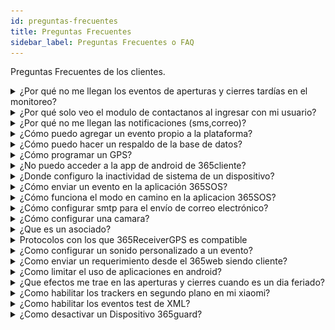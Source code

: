 ```yaml
---
id: preguntas-frecuentes
title: Preguntas Frecuentes
sidebar_label: Preguntas Frecuentes o FAQ
---
```


Preguntas Frecuentes de los clientes.

<details>
    <summary>¿Por qué no me llegan los eventos de aperturas y cierres tardías en el monitoreo?</summary>
    <div>
    <br/>
    * Revisar si esta configurado correctamente el horario.
    * Revisar si es dia feriado
    </div>
</details>

<details>
    <summary>¿Por qué solo veo el modulo de contactanos al ingresar con mi usuario?</summary>
    <div>
    * Si solo ve la opción de contactanos, entonces es un problema de permisos puede que alguien mas se los haya quitado o cambiado.
    </div>
</details>

<details>
    <summary>¿Por qué no me llegan las notificaciones (sms,correo)?</summary>
    <div>
    * Revisar el protocolo, plan de notificaciones.
    * Revisar si otros dispositivos presentan el mismo problema.
    </div>
</details>

<details>
    <summary>¿Cómo puedo agregar un evento propio a la plataforma?</summary>
    <div>
    * Para agregar eventos necesitas varios datos en especifico, como el código del evento, el protocolo y muchas cosas mas, pero si quieres saber como agregar un evento en nuestra plataforma puedes dirigirte a [Agregar Evento.](../365connectPro/parametros.md#¿como-agregar-un-evento)
    </div>
</details>

<details>
    <summary>¿Cómo puedo hacer un respaldo de la base de datos?</summary>
    <div>
    * Para hacer un respaldo desde la plataforma 365 solo necesitas ir al modulo de parametros, buscar el sub-modulo respaldo, te aparecerá un mensaje que dice "Desea exportar una base de datos a la carpeta predefinida", luego damos clic en aceptar y listo. Para mas información haga clic en [Respaldo.](../365connectPro/parametros.md#respaldo )
    </div>
</details>

<details>
    <summary>¿Cómo programar un GPS?</summary>
    <div>
    Existe dos formas de configurar un gps en la plataforma 365 y las dos son diferentes dependiendo del modelo y la marca del mismo.

#### Modelo Coban g103

Para programar un gps modelo coban g103 necesitamos enviarle una serie de comandos SMS al numero de la tarjeta sim o chip al cual este ligado el gps.

**1. Inicialización**

    SMS Que se Envía =  begin123456

**2. Configuración del APN**

    SMS Que se Envía =  apn123456 internet.movistar.ve  ( Esto lo cambias por el APN de tu proveedor de telefonía)

**3. Configuración del IP de nuestro servidor**

    SMS Que se Envía =     adminip123456 173.212.218.146 5001

**4. Programación para recibir mensajes continuos y programados**

    SMS Que se Envía =   fix180s***n123456

**5. Obtener el IMEI del equipo**

    SMS Que se Envía =   imei123456

**6. Activación del GPRS**

    SMS Que se Envía =   gprs123456

**7. Chequeo del estado del equipo y del vehículo**

    SMS Que se Envía =   check123456

#### Sinotrack Tk-901

Para programar un gps modelo Sinotrack Tk-901 necesitamos enviarle una serie de comandos SMS al numero de la tarjeta sim o chip al cual este ligado el gps.

**1. Zona Horaria**

    8960000E00      (timezone 0)

**2. Configura ip y puerto del servidor**

    8040000 173.212.218.146 5013     (configura ip y puerto)

**3. Programar APN de Operador Celular**

- Movistar

        8030000 internet.movistar.ve

- Digitel

        8030000 gprsweb.digitel.ve

**4. Tiempo para reportar a la plataforma con motor encendido**

    8050000 60       (reporte con motor encendido 60segs, 1min)

**5. Tiempo para reportar a la plataforma con motor Apagado**

    8090000 300     (reporte con motor apagado 300 segs son 5min)

**6. Reiniciar para que agarre los cambios programados**

    RESTART

![gps_ready](./img/Help/gps_ready.png "gps_ready")

Una vez terminado la programación del GPS este debe mostrarse el icono del dispositivo ya sea una moto o un carro con un punto en verde en cualquiera de los mapas de la plataforma 365monitoreo, lo que significara que el auto está conectado y mandando la ubicación correcta del mismo a la plataforma, si surge algún problema, revise el estado actual del gps mediante el comando y verifique que todos los pasos anteriores se hicieron correctamente.

</div>
</details>

<details>
    <summary>¿No puedo acceder a la app de android de 365cliente?</summary>
    <div>
    * Revisar que el cliente tenga habilitado el uso de la aplicación. 
    * Esta opción se muestra en el modulo Clientes, al momento de agregar o editar a un cliente.

![365client-Android](./img/Help/365client-Android.jpeg "365cliente Android")

</div>

</details>

<details>
    <summary>¿Donde configuro la inactividad de sistema de un dispositivo?</summary>
    <div>
    * Al ingresar a través de la plataforma web todos los dispositivos poseen una barra en la parte superior y a la izquierda de dicha barra se puede ver botón configurar inactividad del sistema.

    ![bar-top](./img/Help/bar-top2.png "Barra Superior")

    * Si el icono se muestra en rojo significa que ese dispositivo no tiene configurado la inactividad del sistema.

    ![inactividad-del-sistema_off](./img/Help/inactividad-del-sistema_off.png "Inactividad del sistema apagado")

    * Luego le da clic al botón para configurar, le saldrá un modal con las horas o los minutos de cada cuanto tiempo quiere que transmita la inactividad del dispositivo, si el mismo no genera una señal, ademas de un fecha con la ultima actividad del dispositivo.

    ![modal_inactividad-del-sistema](./img/Help/modal_inactividad-del-sistema.png "Modal de Tiempo")

    * Una vez configurado el tiempo y darle guardar el icono de inactividad del sistema deberá aparecer en verde que significa que esta activado.

    ![inactividad-del-sistema_on](./img/Help/inactividad-del-sistema_on.png "Inactividad del sistema encendido")

   </div>
</details>

<details>
    <summary>¿Cómo enviar un evento en la aplicación 365SOS?</summary>
    <div>
    * Una vez dentro de la aplicacion 365sos se nos mostrara una la pantalla principal de la aplicacion.

    ![principal](../apps-mobiles/img/apps/sosapp/principal.png "principal")

    - Una vez en la pantalla principal pulsasmos el botón del evento que desea enviar, en este caso panico.

    ![panico](../apps-mobiles/img/apps/sosapp/panico.png "panico")

    - Espere hasta que finalice el tiempo de envío o pulse "Enviar Ahora"

    ![enviar evento](../apps-mobiles/img/apps/sosapp/enviar-evento.jpeg "enviar evento")

    - Puede adjuntar archivos multimedia al evento, para hacerlo seleccione el botón con el tipo de archivo que desea adjuntar.

    ![enviar adjunto](../apps-mobiles/img/apps/sosapp/enviar-adjunto.jpeg "enviar adjunto")

    - Luego presione el botón enviar. La aplicación puede tardar en enviar los archivos dependiendo del tamaño del archivo y la calidad de su conexión a internet.

   </div>
</details>

<details>
    <summary>¿Cómo funciona el modo en camino en la aplicacion 365SOS?</summary>
    <div>
    El modo en camino se utiliza cuando se va a desplazar de un punto a otro de forma segura.

    - La ventana mostrará su posición actual en forma de un marcador rojo.

    - Ubique el área de destino desplazando el mapa y pulse para seleccionar el punto de llegada. Aparecerá un marcador azul. Puede mover el mapa para cambiar la posición del punto de llegada. Una vez seleccionado el punto, presione continuar.

    - Se abrirá una ventana para seleccionar el tiempo estimado de llegada a destino, deberá seleccione un tiempo estimado y presione iniciar.

    ![encamino](../apps-mobiles/img/apps/sosapp/encamino.jpeg "en camino")

    Mientras se encuentra en camino, la aplicación mostrará el tiempo de llegada y dos nuevas opciones más

    - Agregar tiempo al modo en camino: Si aun no ha llegado a su destino, puede añadir más tiempo.
    - Salir: Si ya llegó a su destino puede usar esta opción para abandonar el modo en camino.

    ![encamino-on](../apps-mobiles/img/apps/sosapp/encamino-on.jpeg "en camino on")

    Todos estos eventos son enviados a la central de monitoreo.

   </div>
</details>

<details>
<summary>¿Cómo configurar smtp para el envío de correo electrónico?</summary>
<div>
#### Paso 1:

- Para poder usar el servidor SMTP gratuito de Gmail, debes permitirle el acceso a aplicaciones menos seguras. Google bloquea aplicaciones y dispositivos que, según ellos, no usan estándares de seguridad modernos. Sin embargo, el acceso para aplicaciones menos seguras se puede activar fácilmente [**aqui.**](https://myaccount.google.com/u/0/lesssecureapps?pli=1)
  :::tip Nota
  _esto aplica si la cuenta de google con la que esta logeado actualmente es la que desea utilizar para enviar correos_.
  :::

![google_app_not_secure](./img/Help/google_app_not_secure.png "google_app_not_secure")

:::warning Importante
si usas autenticación de 2 factores para acceder a tu cuenta de Google, no se puede habilitar el acceso a aplicaciones menos seguras. En este caso, tendrás que iniciar sesión usando la contraseña de la aplicación.
:::

#### Paso 2

- Conocer los datos que te solicita el formulario, los cuales son:

  - **Servidor SMTP:** smtp.gmail.com
  - **Usuario SMTP:** Tu usuario de Gmail completo (email), por ejemplo tuemail@gmail.com
  - **Contraseña SMTP:** Tu contraseña de Gmail.
  - **Puerto SMTP:** 587
  - **TLS/SSL:** No requerido.

#### Paso 3:

- Dirijase al módulo Parametros, Empresa.

![empresa icon](./img/Help/empresa_icon.png "empresa icon")

- Elige la empresa a la cual desea configurar el envio de correos SMTP, haga clic en el **boton editar**

![empresa edit](./img/Help/empresa_edit.png "empresa edit")

- Ubique el apartado referente a SMTP y rellene los datos

![configuración smtp](./img/Help/smtp.png "configuración smtp")

- Al terminar la configuracion del correo SMTP en el 365receiver en la parte inferior derecha se le mostrara el nombre de la empresa junto con un boton azul que dice en espera, esto seguira asi hasta que se intente enviar un correo

![receiver en espera](./img/Help/receiver_wait.png "receiver_wait")

- Si sigue los pasos de esta guia correctamente y los datos introducidos estan bien, deberia cambiar de estado y mostrar el mensaje de conectado una vez se haya enviado el mensaje.

![receiver conectado](./img/Help/receiver_allOn.png "receiver_allOn")

</div>
</details>

<details>
<summary>¿Cómo configurar una camara?</summary>
<div>
* Si sigue los pasos de esta guia correctamente y los datos introducidos son los correctos, deberia poder visualizar las camaras, en las centrales de alarma en la pestaña de camaras y en la seccion de monitoreo. Ir a esta seccion del manual [**Aqui.**](../365connectPro/dispositivos.md#cámaras)
</div>
</details>

<details>
<summary>¿Que es un asociado?</summary>
<div>
* Un asociado es una cuenta compartida entre personas, empresas u organizaciones las cuales por alguna razon requieren o deben compartir sus dispositivos, pero sin otorgar las credenciales de sus cuentas. Para esto, tenemos la opcion de asociados, la cual permite vincular dos o mas dispositivos de clientes y visualizar todas las señales en el monitoreo.

Para mas informacion de que es un asociados y sus funciones puede hacer clic [**Aqui.**](../../manual-y-faq/365connectPro/asociados.md)

</div>
</details>

<details>
    <summary>Protocolos con los que 365ReceiverGPS es compatible</summary>
    <div>
        |Protocolo|Puerto|
        |---|---|
        | Gps gps103 | 5001|
        | Gps gt06 | 5023|
        | Gps taip | 5031|
        | Gps skypatrol | 5021|
        | Gps atrack | 5044|
        | Gps 365protocol | 5139 
        | Gps 365Sosprotocol | 6140 
        | Gps osmand | 5055| 
        | Gps calamp | 5082 |
        | Gps enfora | 5008 |
        | Gps gl100 | 5003 |
        | Gps gl200 | 5004 |
        | Gps meitrack | 5020 |
        | Gps pt502 | 5017 |
        | Gps meiligao | 5009|
        | Gps suntech | 5011|
        | Gps teltonika | 5027|  
        | Gps xexun | 5006|
        | Gps h02 | 5013|
        | Gps tk102 | 5036|
        | GPS tk103  |5002|
        | GPS t55  |5005|
        | GPS totem  |5007|
        | GPS trv  |5010|
        | GPS progress  |5012|
        | GPS jt600  |5014|
        | GPS huabao  |5015|
        | GPS v680  |5016|
        | GPS tr20  |5018|
        | GPS navis  |5019|
        | GPS gt02  |5022|
        | GPS gt02.timeout|500|
        | GPS megastek  |5024|
        | GPS navigil  |5025|
        | GPS gpsgate  |5026|
        | GPS mta6  |5028|
        | GPS tzone  |5029|
        | GPS tlt2h  |5030|
        | GPS wondex  |5032|
        | GPS cellocator  |5033|
        | GPS galileo  |5034|
        | GPS ywt  |5035|
        | GPS intellitrac  |5037|
        | GPS gpsmta  |5038|
        | GPS wialon  |5039|
        | GPS carscop  |5040|
        | GPS apel  |5041|
        | GPS manpower  |5042|
        | GPS globalsat  |5043|
        | GPS pt3000  |5045|
        | GPS ruptela  |5046|
        | GPS topflytech  |5047|
        | GPS laipac  |5048|
        | GPS aplicom  |5049|
        | GPS gotop  |5050|
        | GPS sanav  |5051|
        | GPS gator  |5052|
        | GPS noran  |5053|
        | GPS m2m  |5054|
        | GPS osmand  |5055|
        | GPS easytrack  |5056|
        | GPS gpsmarker  |5057|
        | GPS khd  |5058|
        | GPS piligrim  |5059|
        | GPS stl060  |5060|
        | GPS cartrack  |5061|
        | GPS minifinder  |5062|
        | GPS haicom  |5063|
        | GPS eelink  |5064|
        | GPS box  |5065|
        | GPS freedom  |5066|
        | GPS telic  |5067|
        | GPS trackbox  |5068|
        | GPS visiontek  |5069|
        | GPS orion  |5070|
        | GPS riti  |5071|
        | GPS ulbotech  |5072|
        | GPS tramigo  |5073|
        | GPS tr900  |5074|
        | GPS ardi01  |5075|
        | GPS xt013  |5076|
        | GPS autofon  |5077|
        | GPS gosafe  |5078|
        | GPS tt8850  |5079|
        | GPS bce  |5080|
        | GPS xirgo  |5081|
        | GPS mtx  |5083|
        | GPS tytan  |5084|
        | GPS avl301  |5085|
        | GPS castel  |5086|
        | GPS mxt  |5087|
        | GPS cityeasy  |5088|
        | GPS aquila  |5089|
        | GPS flextrack  |5090|
        | GPS blackkite  |5091|
        | GPS adm  |5092|
        | GPS watch  |5093|
        | GPS t800x  |5094|
        | GPS upro  |5095|
        | GPS auro  |5096|
        | GPS disha  |5097|
        | GPS thinkrace  |5098|
        | GPS pathaway  |5099|
        | GPS arnavi  |5100|
        | GPS nvs  |5101|
        | GPS kenji  |5102|
        | GPS astra  |5103|
        | GPS homtecs  |5104|
        | GPS fox  |5105|
        | GPS gnx  |5106|
        | GPS arknav  |5107|
        | GPS supermate  |5108|
        | GPS appello  |5109|
        | GPS idpl  |5110|
        | GPS huasheng  |5111|
        | GPS l100  |5112|
        | GPS granit  |5113|
        | GPS carcell  |5114|
        | GPS obddongle  |5115|
        | GPS hunterpro  |5116|
        | GPS raveon  |5117|
        | GPS cradlepoint  |5118|
        | GPS arknavx8  |5119|
        | GPS autograde  |5120|
        | GPS oigo  |5121|
        | GPS jpkorjar  |5122|
        | GPS cguard  |5123|
        | GPS fifotrack  |5124|
        | GPS smokey  |5125|
        | GPS extremtrac  |5126|
        | GPS trakmate  |5127|
        | GPS at2000  |5128|
        | GPS maestro  |5129|
        | GPS ais  |5130|
        | GPS gt30  |5131|
        | GPS tmg  |5132|
        | GPS pretrace  |5133|
        | GPS pricol  |5134|
        | GPS siwi  |5135|
        | GPS starlink  |5136|
        | GPS dmt  |5137|
        | GPS xt2400  |5138|
        | GPS 365Protocol  |5139|  
        | GPS alematics  |5140|
        | GPS gps056  |5141|
        | GPS flexcomm  |5142|
        | GPS vt200  |5143|
        | GPS owntracks  |5144|
        | GPS vtfms  |5145|
    </div>
</details>

<details>
<summary>¿Como configurar un sonido personalizado a un evento?</summary>
<div>
* Para agregarle un sonido personalizado a los eventos, vamos a parametros > configurar eventos, luego eventos, buscamos el evento al que queremos asignarle un sonido personalizado y le damos clic en editar.

![config_eventos_sonidos](./img/Help/config_eventos_sonidos.png "config eventos sonidos")

- Se desplegara el formulario de eventos y buscamos campo con el nombre **audio del evento**, hacemos clic en la opcion **seleccione audio**

![config_eventos_form](./img/Help/config_eventos_form.png "config eventos form")

- y buscamos la carpeta donde se encuentra el sonido que queremos utilizar y guardamos el sonido en el evento.

![confi_eventos_search](./img/Help/config_eventos_search.png "confi_eventos_search")

- Luego nos vamos a parametros > empresa, buscamos nuestra empresa y le damos clic en editar, se nos desplegara el formulario de la empresa y buscaremos el campo Sonido de eventos y activamos esta opcion.

![confi_eventos_search](./img/Help/config_parametros_sonidos.png "confi_eventos_search")

</div>
</details>

<details>
    <summary>¿Como enviar un requerimiento desde el 365web siendo cliente?</summary>
        <div>
        * Para enviar un requerimiento debe seleccionar la pestaña soporte.

        ![soporte](./img/Help/pestanaSoporte.png "pestaña soporte")

        - Se desplegara el formulario donde deberá llenar los datos de contacto,**Descripción** y **Prioridad**.

        ![formulario soporte](./img/Help/formularioSoporte.png "soporte a clientes")

            - Luego de llenar los campos, presione el botón enviar.

   </div>
</details>

<details>
<summary>¿Como limitar el uso de aplicaciones en android?</summary>
<div>
* Descargar la aplicación Kioware desde la tienda de aplicaciones

![bloqueo de aplicaciones](./img/Help/third-party/kioware1.jpg "appstore")

- Ejecutar la aplicacion y asignar todos los permisos

![bloqueo de aplicaciones](./img/Help/third-party/kioware_perm.jpg "kioware permisos")

- Iniciar la configuración guiada, presione siguiente

![bloqueo de aplicaciones](./img/Help/third-party/kioware_setup.jpg "kioware setup")

- En el paso número 4 seleccione **añadir un botón nuevo**.

![bloqueo de aplicaciones](./img/Help/third-party/kioware_365guard.jpg "kioware 365guard")

- Deberá añadir la aplicación 365Guard, la aplicación de teclado y la de cámara para garantizar el correcto funcionamiento de 365Guard

![bloqueo de aplicaciones](./img/Help/third-party/kioware_365guard_add.jpg "kioware agregar")

:::warning Importante
puede activar otras aplicaciones que considere necesarias, por ejemplo la app de llamada o mensajeria.
:::

- Una vez finalizada la configuración guiada, acceda al menu de Configuración general y marque la casilla **Inicio en arranque**

![bloqueo de aplicaciones](./img/Help/third-party/kioware_inicio.jpg "kioware")

- Acceda al menu Navegador y marque la casilla **Habilitar la geolocalización**

![bloqueo de aplicaciones](./img/Help/third-party/kioware_gps.jpg "kioware gps")

- Ahora debe configurar kioware como aplicación de inicio o homescreen por defecto.

![bloqueo de aplicaciones](./img/Help/third-party/kioware_home.jpg "kioware home")

- Reinicie su smartphone para iniciar kioware.

:::warning Importante
para salir del bloqueo de aplicaciónes debe marcar las 4 esquinas de la pantalla en el sentido de las agujas del reloj, comenzando por la esquina superior izquierda (deberá hacerlo en menos de 8 segundos) esto activara la interfaz para ingresar la contraseña de desbloqueo, que por defecto es **3523** , puede cambiar esta contraseña desde el panel de configuracion.
:::

- Para cambiar la contraseña, ingrese al menu Seguridad y seleccione la opción **Códigos de acceso de salida**

![bloqueo de aplicaciones](./img/Help/third-party/kioware_seguridad.jpg "kioware seguridad")

- Seleccione **Contraseña para salir**

![bloqueo de aplicaciones](./img/Help/third-party/kioware_password.jpg "kioware password")

- Confirme la contraseña

![bloqueo de aplicaciones](./img/Help/third-party/kioware_edit_pass.jpg "kioware editar password")

</div>
</details>

<details>
<summary> ¿Que efectos me trae en las aperturas y cierres cuando es un dia feriado?</summary>
<div>
* Cuando se configura un dia como feriado, todos los eventos de apertura y cierre que son generados ese dia no son monitoreables, ya que es un dia feriado.

---

<summary>¿Como habilitar el sonido de las notificaciones en mi xiaomi?</summary>

- Buscamos la aplicacion **Ajustes.**

![ajustes](../apps-mobiles/img/apps/clientapp/ajustes.jpg "ajustes")

- Despues selecionamos **Aplicaciones**

![aplicaciones](../apps-mobiles/img/apps/clientapp/aplicaciones.jpg "aplicaciones")

- Luego en buscamos la opcion **Administrar Aplicaciones.**

![administrar_aplicaciones1](../apps-mobiles/img/apps/clientapp/administrar_aplicaciones1.jpg "administrar_aplicaciones1")

- Buscamos la aplicacion **365Client**

![administrar_aplicaciones](../apps-mobiles/img/apps/clientapp/administrar_aplicaciones.jpg "administrar_aplicaciones")

- Seleccionamos la opcion **Notificaciones**

![permisos_365client](../apps-mobiles/img/apps/clientapp/permisos_365client.jpg "permisos_365client")

- Despues buscamos la opcion **Permitir Sonido** y la marcamos como se muestra en la imagen.

![perimitr_sonido](../apps-mobiles/img/apps/clientapp/permitir_sonido.jpg "perimitr_sonido")

</div>
</details>

<details>
<summary>¿Como habilitar los trackers en segundo plano en mi xiaomi? </summary>
<div>
* Para habilitar los trackers en segundo plano para los telefono xiaomi es necesario ir a la opcion de **Ajustes** y luego a la opcion **Bateria y Rendimiento**.

![ajustes](./img/habilitar-trackers/ajustes.jpg "ajustes")

- Una vez adentro, presionamos el boton de engranaje en la parte superior derecha de la pantalla.

![bateria-rendimiento](./img/habilitar-trackers/bateria-rendimiento.jpg "bateria-rendimiento")

- Al entrar en la siguiente pantalla, hacemos scroll hacia abajo hasta ver los ajustes adicionales y presionamos la opcion "Economizar Bateria en aplicaciones" o "Ahorro de energia en aplicaciones".

![ahorro-energia-app](./img/habilitar-trackers/ahorro-energia-app.jpg "ahorro-energia-app")

- Espararmos que cargue la lista y luego buscamos la aplicacion de 365 correspondiente.

![apps-list](./img/habilitar-trackers/apps-list.jpg "apps-list")

- Luego seleccionar "Sin restricciones" para quitar todas las limitantes del uso de la aplicacion.

![sin-restricciones](./img/habilitar-trackers/sin-restricciones.jpg "sin-restricciones")

</div>
</details>

<details>
    <summary> ¿Como habilitar los eventos test de XML?</summary>
        <div>
            * Para habilitar los eventos test de XML nos vamos a la carpeta<code> C:\Program Files (x86)\365Monitoreo.com\365Connect Pro\conf </code>

            - Luego abrimos el archivo de nombre config.ini, buscamos la seccion [EVENT] y si no esta entonces agregarla con la opcion test_xml, como se muestra en la imagen.

            ![event_false](./img/Help/event_false.png "event_false")

            - Cambiamos el valor de la variable de False a True, y luego guardamos los cambios del archivo config.ini

   </div>
</details>

<details>
<summary> ¿Como desactivar un Dispositivo 365guard?</summary>
<div>
* Una vez en el modulo dispositivos, buscamos el dispositivo que queremos desactivar y no ubicamos en la columna servicios y hacemos clic en la opcion editar estatus.

![column_estatus](../apps-mobiles/img/apps/guardapp/column_services.png "column_estatus")

- Se nos desplegara el modal de servicios con todos los estatus que podemos editar, desmarcamos el check de estatus general y hacemos clic en guardar.

![estatus_desactivado](../apps-mobiles/img/apps/guardapp/estatus_desactivado.png "estatus_desactivado")

- Una vez hecho esto automaticamente el dispositivo guard se estara desactivando, el cual no nos permitira ingresar a la aplicacion y se mostrara de la siguiente forma.

![guard_inactive](../apps-mobiles/img/apps/guardapp/guard_inactive.png "guard_inactive")

</div>
</details>
